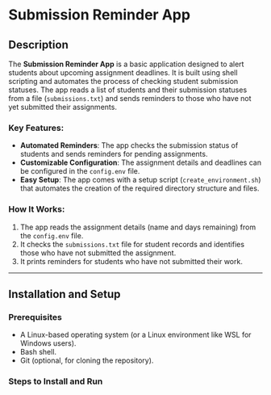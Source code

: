 # Submission Reminder App

## Description
The **Submission Reminder App** is a basic application designed to alert students about upcoming assignment deadlines. It is built using shell scripting and automates the process of checking student submission statuses. The app reads a list of students and their submission statuses from a file (`submissions.txt`) and sends reminders to those who have not yet submitted their assignments.

### Key Features:
- **Automated Reminders**: The app checks the submission status of students and sends reminders for pending assignments.
- **Customizable Configuration**: The assignment details and deadlines can be configured in the `config.env` file.
- **Easy Setup**: The app comes with a setup script (`create_environment.sh`) that automates the creation of the required directory structure and files.

### How It Works:
1. The app reads the assignment details (name and days remaining) from the `config.env` file.
2. It checks the `submissions.txt` file for student records and identifies those who have not submitted the assignment.
3. It prints reminders for students who have not submitted their work.

---

## Installation and Setup

### Prerequisites
- A Linux-based operating system (or a Linux environment like WSL for Windows users).
- Bash shell.
- Git (optional, for cloning the repository).

### Steps to Install and Run
